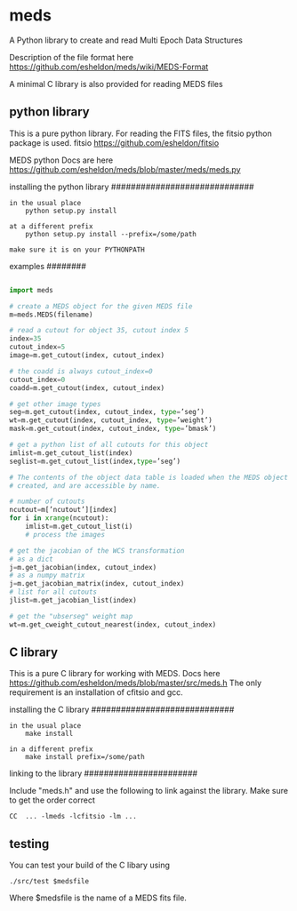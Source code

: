 meds
====

A Python library to create and read Multi Epoch Data Structures

Description of the file format here
    https://github.com/esheldon/meds/wiki/MEDS-Format

A minimal C library is also provided for reading MEDS files

python library
-----------------------------

This is a pure python library.  For reading the FITS files, the fitsio python
package is used.  fitsio https://github.com/esheldon/fitsio

MEDS python Docs are here
    https://github.com/esheldon/meds/blob/master/meds/meds.py

installing the python library
#############################

    in the usual place
        python setup.py install

    at a different prefix
        python setup.py install --prefix=/some/path

    make sure it is on your PYTHONPATH

examples
########
```python

import meds

# create a MEDS object for the given MEDS file
m=meds.MEDS(filename)

# read a cutout for object 35, cutout index 5
index=35
cutout_index=5
image=m.get_cutout(index, cutout_index)

# the coadd is always cutout_index=0
cutout_index=0
coadd=m.get_cutout(index, cutout_index)

# get other image types
seg=m.get_cutout(index, cutout_index, type=’seg’)
wt=m.get_cutout(index, cutout_index, type=’weight’)
mask=m.get_cutout(index, cutout_index, type=’bmask’)

# get a python list of all cutouts for this object
imlist=m.get_cutout_list(index)
seglist=m.get_cutout_list(index,type=’seg’)

# The contents of the object data table is loaded when the MEDS object is
# created, and are accessible by name.

# number of cutouts
ncutout=m[’ncutout’][index]
for i in xrange(ncutout):
    imlist=m.get_cutout_list(i)
    # process the images

# get the jacobian of the WCS transformation
# as a dict
j=m.get_jacobian(index, cutout_index)
# as a numpy matrix
j=m.get_jacobian_matrix(index, cutout_index)
# list for all cutouts
jlist=m.get_jacobian_list(index)

# get the "ubserseg" weight map
wt=m.get_cweight_cutout_nearest(index, cutout_index)
```

C library
------------------------

This is a pure C library for working with MEDS.  Docs here
    https://github.com/esheldon/meds/blob/master/src/meds.h
The only requirement is an installation of cfitsio and gcc.

installing the C library
#############################

    in the usual place
        make install

    in a different prefix
        make install prefix=/some/path

linking to the library
#######################

Include "meds.h" and use the following to link against the library.  Make sure
to get the order correct

    CC  ... -lmeds -lcfitsio -lm ...


testing
---------
You can test your build of the C libary using

    ./src/test $medsfile

Where $medsfile is the name of a MEDS fits file.
